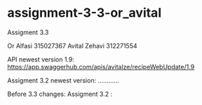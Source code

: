 # assignment-3-3-or_avital


Assigment 3.3

Or Alfasi 315027367 Avital Zehavi 312271554

API newest version 1.9: https://app.swaggerhub.com/apis/avitalze/recipeWebUpdate/1.9

Assigment 3.2 newest version: ............

Before 3.3 changes: 
Assigment 3.2 : 
